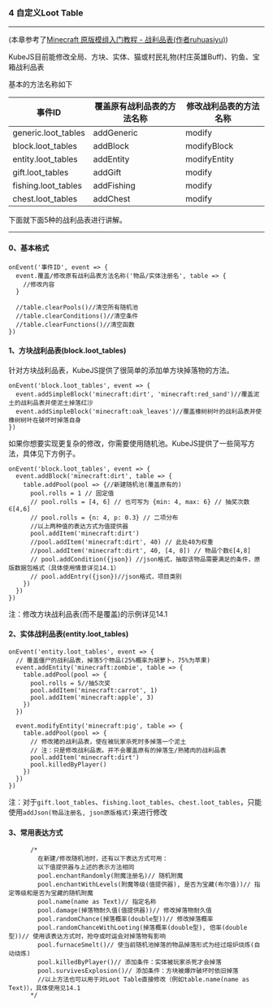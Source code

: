 ### 4 自定义Loot Table

------

(本章参考了[Minecraft 原版模组入门教程 - 战利品表(作者ruhuasiyu)](https://zhangshenxing.gitee.io/vanillamodtutorial/#战利品表))

KubeJS目前能修改全局、方块、实体、猫或村民礼物(村庄英雄Buff)、钓鱼、宝箱战利品表

基本的方法名称如下

| 事件ID              | 覆盖原有战利品表的方法名称 | 修改战利品表的方法名称 |
| ------------------- | -------------------------- | ---------------------- |
| generic.loot_tables | addGeneric                 | modify                 |
| block.loot_tables   | addBlock                   | modifyBlock            |
| entity.loot_tables  | addEntity                  | modifyEntity           |
| gift.loot_tables    | addGift                    | modify                 |
| fishing.loot_tables | addFishing                 | modify                 |
| chest.loot_tables   | addChest                   | modify                 |

下面就下面5种的战利品表进行讲解。

------

#### 0、基本格式

```
onEvent('事件ID', event => {
  event.覆盖/修改原有战利品表方法名称('物品/实体注册名', table => {
  	//修改内容
  }
  
  //table.clearPools()//清空所有随机池
  //table.clearConditions()//清空条件
  //table.clearFunctions()//清空函数
})
```

#### 1、方块战利品表(block.loot_tables)

针对方块战利品表，KubeJS提供了很简单的添加单方块掉落物的方法。

```
onEvent('block.loot_tables', event => {
  event.addSimpleBlock('minecraft:dirt', 'minecraft:red_sand')//覆盖泥土的战利品表并使泥土掉落红沙
  event.addSimpleBlock('minecraft:oak_leaves')//覆盖橡树树叶的战利品表并使橡树树叶在破坏时掉落自身
})
```

如果你想要实现更复杂的修改，你需要使用随机池。KubeJS提供了一些简写方法，具体见下方例子。

```
onEvent('block.loot_tables', event => {
  event.addBlock('minecraft:dirt', table => {
    table.addPool(pool => {//新建随机池(覆盖原有的)
      pool.rolls = 1 // 固定值
      // pool.rolls = [4, 6] // 也可写为 {min: 4, max: 6} // 抽奖次数∈[4,6]
      // pool.rolls = {n: 4, p: 0.3} // 二项分布
      //以上两种值的表达方式为值提供器
      pool.addItem('minecraft:dirt')
      //pool.addItem('minecraft:dirt', 40) // 此处40为权重
      //pool.addItem('minecraft:dirt', 40, [4, 8]) // 物品个数∈[4,8]
      // pool.addCondition({json}) //json格式，抽取该物品需要满足的条件，原版数据包格式（具体使用情景详见14.1）
      // pool.addEntry({json})//json格式，项目类别
    })
  })
})
```

注：修改方块战利品表(而不是覆盖)的示例详见14.1

#### 2、实体战利品表(entity.loot_tables)

```
onEvent('entity.loot_tables', event => {
  // 覆盖僵尸的战利品表，掉落5个物品(25%概率为胡萝卜，75%为苹果)
  event.addEntity('minecraft:zombie', table => {
    table.addPool(pool => {
      pool.rolls = 5//抽5次奖
      pool.addItem('minecraft:carrot', 1)
      pool.addItem('minecraft:apple', 3)
    })
  })
  
  event.modifyEntity('minecraft:pig', table => {
    table.addPool(pool => {
      // 修改猪的战利品表，使在被玩家杀死时多掉落一个泥土
      // 注：只是修改战利品表。并不会覆盖原有的掉落生/熟猪肉的战利品表
      pool.addItem('minecraft:dirt')
      pool.killedByPlayer()
    })
  })
})
```

注：对于`gift.loot_tables`、`fishing.loot_tables`、`chest.loot_tables`，只能使用`addJson(物品注册名, json原版格式)`来进行修改

#### 3、常用表达方式

```
      /*
      	在新建/修改随机池时，还有以下表达方式可用：
      	以下值提供器与上述的表示方法相同
      	pool.enchantRandomly(附魔注册名)// 随机附魔
      	pool.enchantWithLevels(附魔等级(值提供器), 是否为宝藏(布尔值))// 指定等级和是否为宝藏的随机附魔
      	pool.name(name as Text)// 指定名称
      	pool.damage(掉落物耐久值(值提供器))// 修改掉落物耐久值
      	pool.randomChance(掉落概率(double型))// 修改掉落概率
      	pool.randomChanceWithLooting(掉落概率(double型), 倍率(double型))// 使用该表达方式时，抢夺或时运会对掉落物有影响
      	pool.furnaceSmelt()// 使当前随机池掉落的物品掉落形式为经过熔炉烧炼(自动烧炼)
      	pool.killedByPlayer()// 添加条件：实体被玩家杀死才会掉落
      	pool.survivesExplosion()// 添加条件：方块被爆炸破坏时依旧掉落
      	//以上方法也可以用于对Loot Table直接修改（例如table.name(name as Text)），具体使用见14.1
      */
```

